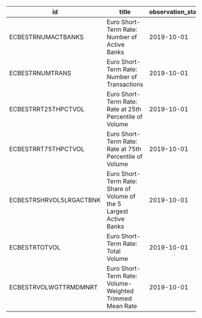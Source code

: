 | id                      | title                                                               | observation_start   | observation_end   |
|-------------------------|---------------------------------------------------------------------|---------------------|-------------------|
| ECBESTRNUMACTBANKS      | Euro Short-Term Rate: Number of Active Banks                        | 2019-10-01          | 2022-12-08        |
| ECBESTRNUMTRANS         | Euro Short-Term Rate: Number of Transactions                        | 2019-10-01          | 2022-12-08        |
| ECBESTRRT25THPCTVOL     | Euro Short-Term Rate: Rate at 25th Percentile of Volume             | 2019-10-01          | 2022-12-08        |
| ECBESTRRT75THPCTVOL     | Euro Short-Term Rate: Rate at 75th Percentile of Volume             | 2019-10-01          | 2022-12-08        |
| ECBESTRSHRVOL5LRGACTBNK | Euro Short-Term Rate: Share of Volume of the 5 Largest Active Banks | 2019-10-01          | 2022-12-08        |
| ECBESTRTOTVOL           | Euro Short-Term Rate: Total Volume                                  | 2019-10-01          | 2022-12-08        |
| ECBESTRVOLWGTTRMDMNRT   | Euro Short-Term Rate: Volume-Weighted Trimmed Mean Rate             | 2019-10-01          | 2022-12-08        |